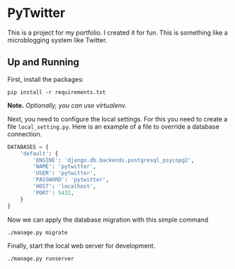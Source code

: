 # PyTwitter
This is a project for my portfolio. I created it for fun. This is something like a microblogging system like Twitter.

## Up and Running
First, install the packages:
```
pip install -r requirements.txt
```
**Note.** _Optionally, you can use virtualenv._

Next, you need to configure the local settings. For this you need to create a file `local_setting.py`. Here is an example of a file to override a database connection.

```python
DATABASES = {
    'default': {
        'ENGINE': 'django.db.backends.postgresql_psycopg2',
        'NAME': 'pytwitter',
        'USER': 'pytwitter',
        'PASSWORD': 'pytwitter',
        'HOST': 'localhost',
        'PORT': 5432,
    }
}
```

Now we can apply the database migration with this simple command
```
./manage.py migrate
```

Finally, start the local web server for development.
```
./manage.py runserver
```

